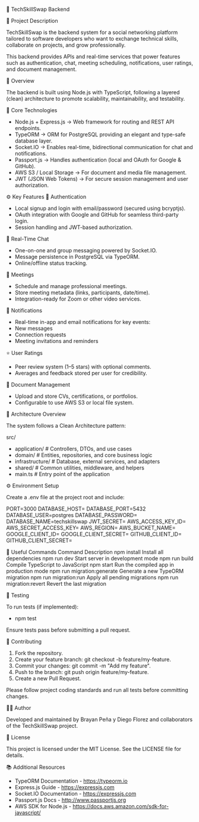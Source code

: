 🧠 TechSkillSwap Backend

📌 Project Description

TechSkillSwap is the backend system for a social networking platform tailored to software developers who want to exchange technical skills, collaborate on projects, and grow professionally.

This backend provides APIs and real-time services that power features such as authentication, chat, meeting scheduling, notifications, user ratings, and document management.

🚀 Overview

The backend is built using Node.js with TypeScript, following a layered (clean) architecture to promote scalability, maintainability, and testability.

🧰 Core Technologies

- Node.js + Express.js → Web framework for routing and REST API endpoints.
- TypeORM → ORM for PostgreSQL providing an elegant and type-safe database layer.
- Socket.IO → Enables real-time, bidirectional communication for chat and notifications.
- Passport.js → Handles authentication (local and OAuth for Google & GitHub).
- AWS S3 / Local Storage → For document and media file management.
- JWT (JSON Web Tokens) → For secure session management and user authorization.

⚙️ Key Features
🔐 Authentication

- Local signup and login with email/password (secured using bcryptjs).
- OAuth integration with Google and GitHub for seamless third-party login.
- Session handling and JWT-based authorization.

💬 Real-Time Chat

- One-on-one and group messaging powered by Socket.IO.
- Message persistence in PostgreSQL via TypeORM.
- Online/offline status tracking.

📅 Meetings

- Schedule and manage professional meetings.
- Store meeting metadata (links, participants, date/time).
- Integration-ready for Zoom or other video services.

🔔 Notifications

- Real-time in-app and email notifications for key events:
- New messages
- Connection requests
- Meeting invitations and reminders

⭐ User Ratings

- Peer review system (1–5 stars) with optional comments.
- Averages and feedback stored per user for credibility.

📁 Document Management

- Upload and store CVs, certifications, or portfolios.
- Configurable to use AWS S3 or local file system.

🧩 Architecture Overview

The system follows a Clean Architecture pattern:

src/

- application/          # Controllers, DTOs, and use cases
- domain/               # Entities, repositories, and core business logic
- infrastructure/       # Database, external services, and adapters
- shared/               # Common utilities, middleware, and helpers
- main.ts               # Entry point of the application

⚙️ Environment Setup

Create a .env file at the project root and include:

PORT=3000
DATABASE_HOST=<your-db-host>
DATABASE_PORT=5432
DATABASE_USER=postgres
DATABASE_PASSWORD=<your-db-password>
DATABASE_NAME=techskillswap
JWT_SECRET=<your-jwt-secret>
AWS_ACCESS_KEY_ID=<aws-access-key>
AWS_SECRET_ACCESS_KEY=<aws-secret-key>
AWS_REGION=<aws-region>
AWS_BUCKET_NAME=<bucket-name>
GOOGLE_CLIENT_ID=<google-client-id>
GOOGLE_CLIENT_SECRET=<google-client-secret>
GITHUB_CLIENT_ID=<github-client-id>
GITHUB_CLIENT_SECRET=<github-client-secret>

🧠 Useful Commands
Command	Description
npm install	                    Install all dependencies
npm run dev	                    Start server in development mode
npm run build	                Compile TypeScript to JavaScript
npm start	                    Run the compiled app in production mode
npm run migration:generate	    Generate a new TypeORM migration
npm run migration:run	        Apply all pending migrations
npm run migration:revert	    Revert the last migration

🧪 Testing

To run tests (if implemented):

- npm test


Ensure tests pass before submitting a pull request.

🤝 Contributing

1. Fork the repository.
2. Create your feature branch: git checkout -b feature/my-feature.
3. Commit your changes: git commit -m "Add my feature".
4. Push to the branch: git push origin feature/my-feature.
5. Create a new Pull Request.

Please follow project coding standards and run all tests before committing changes.

🧑‍💻 Author

Developed and maintained by Brayan Peña y Diego Florez and collaborators of the TechSkillSwap project.

🪪 License

This project is licensed under the MIT License.
See the LICENSE
 file for details.

📚 Additional Resources

- TypeORM Documentation - https://typeorm.io
- Express.js Guide - https://expressjs.com
- Socket.IO Documentation - https://expressjs.com
- Passport.js Docs - http://www.passportjs.org
- AWS SDK for Node.js - https://docs.aws.amazon.com/sdk-for-javascript/